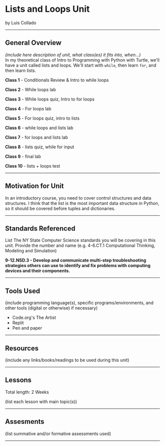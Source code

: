 # Lists and Loops Unit
by Luis Collado

-----

## General Overview
*(include here description of unit, what class(es) it fits into, when...)*  
In my theoretical class of Intro to Programming with Python with Turtle, we'll have a unit called lists and loops. We'll start with `while`, then learn `for`, and then learn lists. 

**Class 1** - Conditionals Review & Intro to while loops

**Class 2** - While loops lab

**Class 3** - While loops quiz, Intro to for loops

**Class 4** - For loops lab

**Class 5** - For loops quiz, intro to lists

**Class 6** - while loops and lists lab

**Class 7** - for loops and lists lab

**Class 8** - lists quiz, while for input

**Class 9** - final lab

**Class 10** - lists + loops test


---

## Motivation for Unit
In an introductory course, you need to cover control structures and data structures. I think that the list is the most important data structure in Python, so it should be covered before tuples and dictionaries. 

---

## Standards Referenced
List The NY State Computer Science standards you will be covering in this unit. Provide the number and name (e.g. 4-6.CT.1 Computational Thinking, Modeling and Simulation)

**9-12.NSD.3 - Develop and communicate multi-step troubleshooting strategies others can use to identify and fix problems with computing devices and their components.**


---

## Tools Used
(include programming language(s), specific programs/environments, and other tools (digital or otherwise) if necessary)
- Code.org's The Artist
- Replit
- Pen and paper


---

## Resources
(include any links/books/readings to be used during this unit)


---

## Lessons
Total length: 2 Weeks

(list each lesson with main topic(s))


---

## Assesments
(list summative and/or formative assessments used)

---